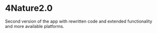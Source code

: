 # 4Nature2.0
Second version of the app with rewritten code and extended functionality and more available platforms.
